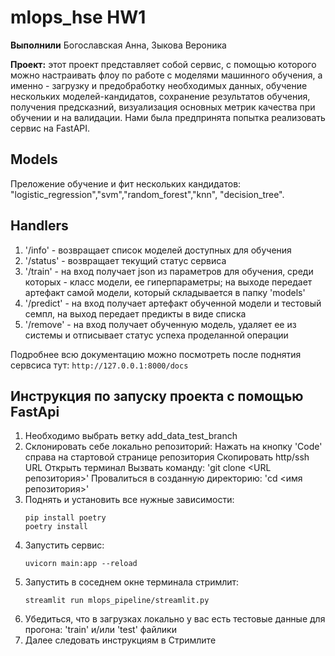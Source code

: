 # mlops_hse HW1

**Выполнили**  Богославская Анна, Зыкова Вероника 

**Проект:** этот проект представляет собой сервис, с помощью которого можно настраивать флоу по работе с моделями машинного обучения, а именно - загрузку и предобработку необходимых данных, обучение нескольких моделей-кандидатов, сохранение результатов обучения, получения предсказний, визуализация основных метрик качества при обучении и на валидации. Нами была предпринята попытка реализовать сервис на  FastAPI.  

## Models 

Преложение обучение и фит нескольких кандидатов: "logistic_regression","svm","random_forest","knn", "decision_tree". 

## Handlers 

1. '/info' - возвращает список моделей доступных для обучения
2. '/status' - возвращает текущий статус сервиса
3. '/train' - на вход получает json из параметров для обучения, среди которых - класс модели, ее гиперпараметры; на выходе передает артефакт самой модели, который складывается в папку 'models' 
4. '/predict' - на вход получает артефакт обученной модели и тестовый семпл, на выход передает предикты в виде списка
5. '/remove' - на вход получает обученную модель, удаляет ее из системы и отписывает статус успеха проделанной операции

Подробнее всю документацию можно посмотреть после поднятия сервсиса тут: `http://127.0.0.1:8000/docs` 

## Инструкция по запуску проекта c помощью FastApi 

1. Необходимо выбрать ветку add_data_test_branch
2. Склонировать себе локально репозиторий:
   Нажать на кнопку 'Code' справа на стартовой странице репозитория
   Скопировать http/ssh URL
   Открыть терминал
   Вызвать команду: 'git clone <URL репозитория>'
   Провалиться в созданную директорию: 'cd <имя репозитория>'
3. Поднять и установить все нужные зависимости:
   ```
   pip install poetry
   poetry install

   ```
4. Запустить сервис:
   ```
   uvicorn main:app --reload
   ```
5. Запустить в соседнем окне терминала стримлит:
   ```
   streamlit run mlops_pipeline/streamlit.py
   ```
6. Убедиться, что в загрузках локально у вас есть тестовые данные для прогона: 'train' и/или 'test' файлики
7. Далее следовать инструкциям в Стримлите

   